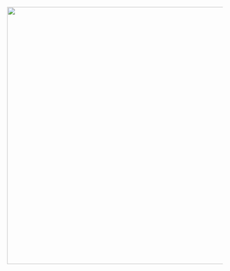 <p align="center">
  <img width="600" src="https://raw.githubusercontent.com/olgam4/taupe/main/assets/example/repl.svg">
</p>
